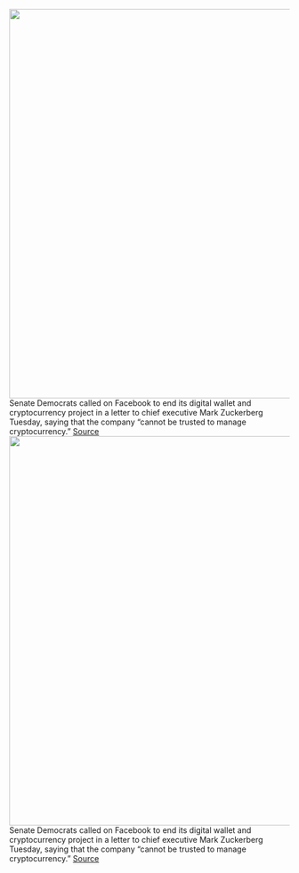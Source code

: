 <img src='https://cdn.vox-cdn.com/thumbor/8NvdgKsl48P5-33SNYIc20ukK9Y=/0x0:2040x1360/1200x800/filters:focal(857x517:1183x843)/cdn.vox-cdn.com/uploads/chorus_image/image/70017251/acastro_180406_1777_facebook_Congress_0002.0.jpg' width='700px' /><br/>
Senate Democrats called on Facebook to end its digital wallet and cryptocurrency project in a letter to chief executive Mark Zuckerberg Tuesday, saying that the company “cannot be trusted to manage cryptocurrency.”
<a href='https://www.theverge.com/2021/10/19/22735171/facebook-novi-diem-libra-calibra-cryptocurrency-digital-wallet-zuckerberg-senate'> Source <a/><img src='https://cdn.vox-cdn.com/thumbor/8NvdgKsl48P5-33SNYIc20ukK9Y=/0x0:2040x1360/1200x800/filters:focal(857x517:1183x843)/cdn.vox-cdn.com/uploads/chorus_image/image/70017251/acastro_180406_1777_facebook_Congress_0002.0.jpg' width='700px' /><br/>
Senate Democrats called on Facebook to end its digital wallet and cryptocurrency project in a letter to chief executive Mark Zuckerberg Tuesday, saying that the company “cannot be trusted to manage cryptocurrency.”
<a href='https://www.theverge.com/2021/10/19/22735171/facebook-novi-diem-libra-calibra-cryptocurrency-digital-wallet-zuckerberg-senate'> Source <a/>